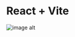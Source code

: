 # React + Vite

![image alt](https://github.com/usmanwarisalizia/YTGTA_Website/blob/ae9ee6a50135c12389ea51645e6857a19bbb1d6c/YTGTABanner.png)
